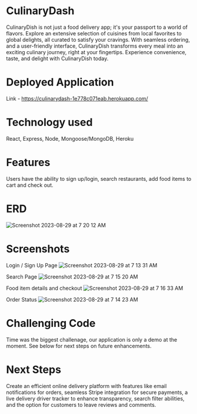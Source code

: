 # CulinaryDash 

CulinaryDish is not just a food delivery app; it's your passport to a world of flavors. Explore an extensive selection of cuisines from local favorites to global delights, all curated to satisfy your cravings. With seamless ordering, and a user-friendly interface, CulinaryDish transforms every meal into an exciting culinary journey, right at your fingertips. Experience convenience, taste, and delight with CulinaryDish today.

# Deployed Application
Link - https://culinarydash-1e778c071eab.herokuapp.com/ 

# Technology used
React, Express, Node, Mongoose/MongoDB, Heroku 

# Features
Users have the ability to sign up/login, search restaurants, add food items to cart and check out. 

# ERD
![Screenshot 2023-08-29 at 7 20 12 AM](https://github.com/corydesmond1/CulinaryDash/assets/64705060/d930c19e-25b9-4830-b3fe-3533a802da82)

# Screenshots
Login / Sign Up Page 
![Screenshot 2023-08-29 at 7 13 31 AM](https://github.com/corydesmond1/CulinaryDash/assets/64705060/5817aa51-3b83-4d22-b239-a4709084922f)

Search Page
![Screenshot 2023-08-29 at 7 15 20 AM](https://github.com/corydesmond1/CulinaryDash/assets/64705060/7a1cddbb-8f79-4c8f-bea3-0ee19d1c2b54)

Food item details and checkout
![Screenshot 2023-08-29 at 7 16 33 AM](https://github.com/corydesmond1/CulinaryDash/assets/64705060/abb0e5d7-68d0-47b1-bbe0-ec785c16f522)

Order Status
![Screenshot 2023-08-29 at 7 14 23 AM](https://github.com/corydesmond1/CulinaryDash/assets/64705060/dee870fd-bc24-43fa-998d-cbbc9ba6082d)

# Challenging Code
Time was the biggest challenage, our application is only a demo at the moment. See below for next steps on future enhancements.

# Next Steps
Create an efficient online delivery platform with features like email notifications for orders, seamless Stripe integration for secure payments, a live delivery driver tracker to enhance transparency, search filter abilities, and the option for customers to leave reviews and comments. 
